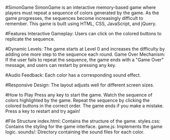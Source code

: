 #SimonGame
SimonGame is an interactive memory-based game where players must repeat a sequence of colors generated by the game. As the game progresses, the sequences become increasingly difficult to remember. This game is built using HTML, CSS, JavaScript, and jQuery.

#Features
Interactive Gameplay: Users can click on the colored buttons to replicate the sequence.

#Dynamic Levels: The game starts at Level 0 and increases the difficulty by adding one more step to the sequence each round.
Game Over Mechanism: If the user fails to repeat the sequence, the game ends with a "Game Over" message, and users can restart by pressing any key.

#Audio Feedback: Each color has a corresponding sound effect.

#Responsive Design: The layout adjusts well for different screen sizes.


#How to Play
Press any key to start the game.
Watch the sequence of colors highlighted by the game.
Repeat the sequence by clicking the colored buttons in the correct order.
The game ends if you make a mistake. Press a key to restart and try again!

#File Structure
index.html: Contains the structure of the game.
styles.css: Contains the styling for the game interface.
game.js: Implements the game logic.
sounds/: Directory containing the sound files for each color.
